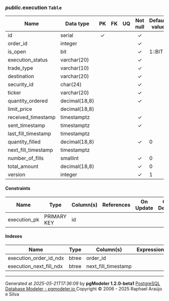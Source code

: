 
<a name="public.execution"></a>
### _public_.**execution** `Table`
| Name | Data type  | PK | FK | UQ  | Not null | Default value | Description |
| --- | --- | :---: | :---: | :---: | :---: | --- | --- |
| id | serial | &#10003; |  |  | &#10003; |  |  |
| order_id | integer |  |  |  | &#10003; |  |  |
| is_open | bit |  |  |  | &#10003; | 1::BIT |  |
| execution_status | varchar(20) |  |  |  | &#10003; |  |  |
| trade_type | varchar(10) |  |  |  | &#10003; |  |  |
| destination | varchar(20) |  |  |  | &#10003; |  |  |
| security_id | char(24) |  |  |  | &#10003; |  |  |
| ticker | varchar(20) |  |  |  | &#10003; |  |  |
| quantity_ordered | decimal(18,8) |  |  |  | &#10003; |  |  |
| limit_price | decimal(18,8) |  |  |  |  |  |  |
| received_timestamp | timestamptz |  |  |  | &#10003; |  |  |
| sent_timestamp | timestamptz |  |  |  | &#10003; |  |  |
| last_fill_timestamp | timestamptz |  |  |  |  |  |  |
| quantity_filled | decimal(18,8) |  |  |  | &#10003; | 0 |  |
| next_fill_timestamp | timestamptz |  |  |  |  |  |  |
| number_of_fills | smallint |  |  |  | &#10003; | 0 |  |
| total_amount | decimal(18,8) |  |  |  | &#10003; | 0 |  |
| version | integer |  |  |  | &#10003; | 1 |  |

#### Constraints
| Name | Type | Column(s) | References | On Update | On Delete | Expression | Description |
|  --- | --- | --- | --- | --- | --- | --- | --- |
| execution_pk | PRIMARY KEY | id |  |  |  |  |  |

#### Indexes
| Name | Type | Column(s) | Expression(s) | Predicate | Description |
|  --- | --- | --- | --- | --- | --- |
| execution_order_id_ndx | btree | order_id |  |  |  |
| execution_next_fill_ndx | btree | next_fill_timestamp |  |  |  |

---

Generated at _2025-05-21T17:36:09_ by **pgModeler 1.2.0-beta1**
[PostgreSQL Database Modeler - pgmodeler.io ](https://pgmodeler.io)
Copyright © 2006 - 2025 Raphael Araújo e Silva 
